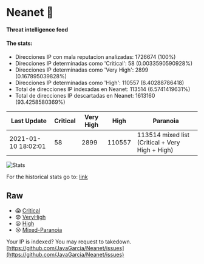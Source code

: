 # Neanet :hocho:
#### Threat intelligence feed
#### The stats:

- Direcciones IP con mala reputacion analizadas: 1726674 (100%)
- Direcciones IP determinadas como 'Critical':  58 (0.0033590590928%)
- Direcciones IP determinadas como 'Very High':  2899 (0.167895039828%)
- Direcciones IP determinadas como 'High':  110557 (6.40288786418)
- Total de direcciones IP indexadas en Neanet:  113514 (6.5741419631%)
- Total de direcciones IP descartadas en Neanet:  1613160 (93.4258580369%)

| Last Update | Critical | Very High | High | Paranoia |
| --- | --- | --- | --- | --- |
| 2021-01-10 18:02:01 | 58 | 2899 | 110557 | 113514 mixed list (Critical + Very High + High)|

![Stats](https://docs.google.com/spreadsheets/d/e/2PACX-1vSnaNMIXVabIpDJjufMlzH7poXnshF3mgd8Is1g9ytUEzVsP5my4Trn8f-xkoLLQ38xpL3HtmUexLo6/pubchart?oid=501124687&format=image)

For the historical stats go to: [link](/stats.csv)
## Raw
- :scream: [Critical](https://raw.githubusercontent.com/JavaGarcia/Neanet/master/blacklists/neanet_critical.txt)
- :fearful: [VeryHigh](https://raw.githubusercontent.com/JavaGarcia/Neanet/master/blacklists/neanet_veryHigh.txtt)
- :frowning: [High](https://raw.githubusercontent.com/JavaGarcia/Neanet/master/blacklists/neanet_high.txt)
- :dizzy_face: [Mixed-Paranoia](https://raw.githubusercontent.com/JavaGarcia/Neanet/master/blacklists/neanet_all.txt)


Your IP is indexed? You may request to takedown. [https://github.com/JavaGarcia/Neanet/issues](https://github.com/JavaGarcia/Neanet/issues)








































































































































































































































































































































































































































































































































































































































































































































































































































































































































































































































































































































































































































































































































































































































































































































































































































































































































































































































































































































































































































































































































































































































































































































































































































































































































































































































































































































































































































































































































































































































































































































































































































































































































































































































































































































